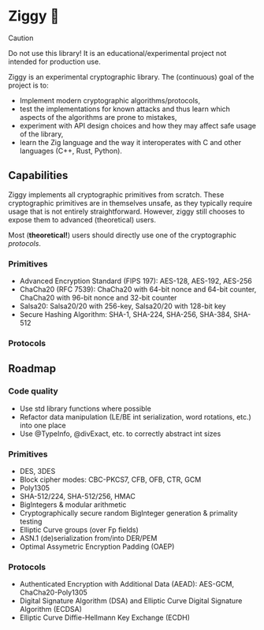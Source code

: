# Ziggy 🐶

> [!CAUTION]
> Do not use this library! It is an educational/experimental project not intended for production use.

Ziggy is an experimental cryptographic library. The (continuous) goal of the project is to:

- Implement modern cryptographic algorithms/protocols,
- test the implementations for known attacks and thus learn which aspects of the algorithms are prone to mistakes,
- experiment with API design choices and how they may affect safe usage of the library,
- learn the Zig language and the way it interoperates with C and other languages (C++, Rust, Python).

## Capabilities

Ziggy implements all cryptographic primitives from scratch. These cryptographic primitives are in themselves unsafe,
as they typically require usage that is not entirely straightforward. However, ziggy still chooses to expose them to
advanced (theoretical) users.

Most (**theoretical!**) users should directly use one of the cryptographic *protocols*.

### Primitives

- Advanced Encryption Standard (FIPS 197): AES-128, AES-192, AES-256
- ChaCha20 (RFC 7539): ChaCha20 with 64-bit nonce and 64-bit counter, ChaCha20 with 96-bit nonce and 32-bit counter
- Salsa20: Salsa20/20 with 256-key, Salsa20/20 with 128-bit key
- Secure Hashing Algorithm: SHA-1, SHA-224, SHA-256, SHA-384, SHA-512

### Protocols

## Roadmap

### Code quality

- Use std library functions where possible
- Refactor data manipulation (LE/BE int serialization, word rotations, etc.) into one place
- Use @TypeInfo, @divExact, etc. to correctly abstract int sizes

### Primitives

- DES, 3DES
- Block cipher modes: CBC-PKCS7, CFB, OFB, CTR, GCM
- Poly1305
- SHA-512/224, SHA-512/256, HMAC
- BigIntegers & modular arithmetic
- Cryptographically secure random BigInteger generation & primality testing
- Elliptic Curve groups (over Fp fields)
- ASN.1 (de)serialization from/into DER/PEM
- Optimal Assymetric Encryption Padding (OAEP)

### Protocols

- Authenticated Encryption with Additional Data (AEAD): AES-GCM, ChaCha20-Poly1305
- Digital Signature Algorithm (DSA) and Elliptic Curve Digital Signature Algorithm (ECDSA)
- Elliptic Curve Diffie-Hellmann Key Exchange (ECDH)

